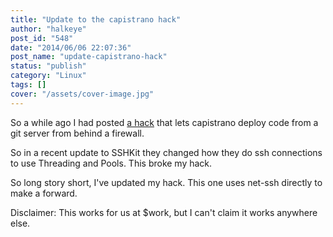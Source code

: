 ```yaml
---
title: "Update to the capistrano hack"
author: "halkeye"
post_id: "548"
date: "2014/06/06 22:07:36"
post_name: "update-capistrano-hack"
status: "publish"
category: "Linux"
tags: []
cover: "/assets/cover-image.jpg"
---
```


So a while ago I had posted [a hack](/2014/01/24/capistrano3-deploying-internal-git-server/) that lets capistrano deploy code from a git server from behind a firewall.

So in a recent update to SSHKit they changed how they do ssh connections to use Threading and Pools. This broke my hack.

So long story short, I've updated my hack. This one uses net-ssh directly to make a forward.

Disclaimer: This works for us at $work, but I can't claim it works anywhere else.

<github-gist id='halkeye/f061872eb4b47dc0928e'></github-gist>
